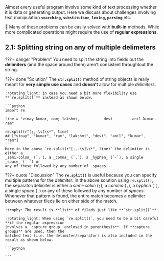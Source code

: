 
Almost every useful program involve some kind of text processing
whether it is data or generating output. 
Here we discuss about challenges involving text manipulation **`searching`, `substitution`,
`lexing`, `parsing`** etc.

:rotating_light: Many of these problems can be easily solved with **built-in** methods.
While more complicated operations might require the use of **regular expressions**.

## 2.1: Splitting string on any of multiple delimeters

???+ danger "Problem"
    You need to split the string into fields but the **delimiters**
    (and the space around them) aren't consistent throughtout the string.

???+ done "Solution"
    The **`str.split()`** method of string objects is really meant for **very simple use cases**
    and **doesn't** allow for multiple _delimiters_. 

    :rotating_light: In case you need a bit more flexibility use **`re.split()`** instead as shown below.

    ```python
    import re
    
    line = "vinay kumar, ram; lakshmi,           devi         anil-kumar-ram"
    
    re.split(r"[;,-\s]\s*", line)   
    ## ["vinay", "kumar", "ram", "lakshmi", "devi", "anil", "kumar", "ram"]
    ```
    Here in the above `re.split(r"[;,-\s]\s*", line)` the delimiter is either a 
    _semi-colon_ (`;`), a _comma_ (`,`), a _hyphen_ (`-`), a single _space_ (` `) or
    any of these followed by any number of _spaces_.

???+ quote "Discussion"
    The **`re.split()`** is useful because you can specify multiple patterns for the _delimiter_.
    In the above solution using `re.split()`, the separator/delimiter is either 
    a _semi-colon_ (`;`), a _comma_ (`,`), a _hyphen_ (`-`), a single _space_ (` `) or
    any of these followed by any number of _spaces_. Whenever that pattern is found,
    the entire match becomes a delimiter between whatever fileds lie on either side of the match.

    :trophy: The result is **list** of fileds just like **`str.split()`**
    
    :rotating_light: When using `re.split()`, you need to be a bit careful **if the regular expression
    involves a _capture group_ enclosed in parenthesis**. If **capture groups** are used, then the 
    matched text (i.e. the delimiter/separator) is also included in the result as shown below.

    ```python
    
    ```

<!-- ######################################################################################################### -->
